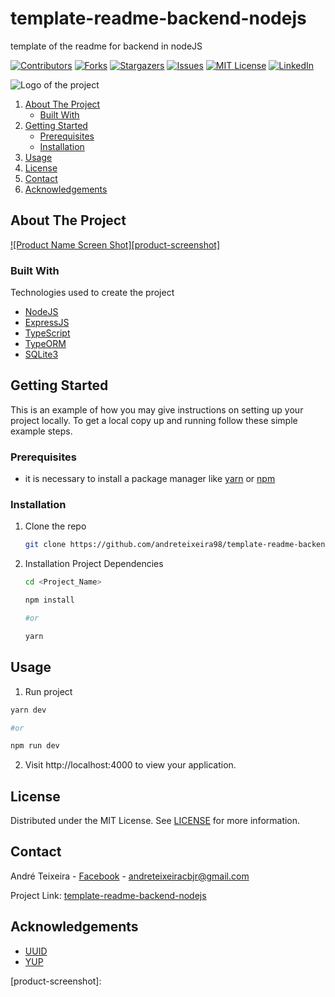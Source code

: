 # template-readme-backend-nodejs
template of the readme for backend in nodeJS

<!-- PROJECT SHIELDS -->
[![Contributors][contributors-shield]][contributors-url]
[![Forks][forks-shield]][forks-url]
[![Stargazers][stars-shield]][stars-url]
[![Issues][issues-shield]][issues-url]
[![MIT License][license-shield]][license-url]
[![LinkedIn][linkedin-shield]][linkedin-url]

<!-- PROJECT LOGO -->

<img src="" alt='Logo of the project' />


<!-- TABLE OF CONTENTS -->

  <ol>
    <li>
      <a href="#about-the-project">About The Project</a>
      <ul>
        <li><a href="#built-with">Built With</a></li>
      </ul>
    </li>
    <li>
      <a href="#getting-started">Getting Started</a>
      <ul>
        <li><a href="#prerequisites">Prerequisites</a></li>
        <li><a href="#installation">Installation</a></li>
      </ul>
    </li>
    <li><a href="#usage">Usage</a></li>
    <li><a href="#license">License</a></li>
    <li><a href="#contact">Contact</a></li>
    <li><a href="#acknowledgements">Acknowledgements</a></li>
  </ol>




<!-- ABOUT THE PROJECT -->
## About The Project

[![Product Name Screen Shot][product-screenshot]](https://example.com)

### Built With
Technologies used to create the project

* [NodeJS](https://nodejs.org/en/)
* [ExpressJS](https://expressjs.com/)
* [TypeScript](https://www.typescriptlang.org/)
* [TypeORM](https://typeorm.io/#/)
* [SQLite3](https://www.npmjs.com/package/sqlite3/)


<!-- GETTING STARTED -->
## Getting Started

This is an example of how you may give instructions on setting up your project locally.
To get a local copy up and running follow these simple example steps.

### Prerequisites

* it is necessary to install a package manager like [yarn](https://classic.yarnpkg.com/en/docs/install#debian-stable) or [npm](https://www.npmjs.com/get-npm)


### Installation

1. Clone the repo
   ```sh
   git clone https://github.com/andreteixeira98/template-readme-backend-nodejs.git <Project_Name>
   ```
2. Installation Project Dependencies
   ```sh
   cd <Project_Name>
   
   npm install

   #or

   yarn
   ```

<!-- USAGE EXAMPLES -->
## Usage

1. Run project
  ```sh
  yarn dev

  #or

  npm run dev
  ```
2. Visit http://localhost:4000 to view your application.


<!-- LICENSE -->
## License

 Distributed under the MIT License. See [LICENSE](https://github.com/andreteixeira98/template-readme-backend-nodejs/blob/main/LICENSE) for more information.

<!-- CONTACT -->
## Contact

André Teixeira - [Facebook](https://www.facebook.com/andreteixeiravaz) - andreteixeiracbjr@gmail.com

Project Link: [template-readme-backend-nodejs](https://github.com/andreteixeira98/template-readme-backend-nodejs)


<!-- ACKNOWLEDGEMENTS -->
## Acknowledgements
* [UUID](https://www.npmjs.com/package/uuid)
* [YUP](https://www.npmjs.com/package/yup)


<!-- MARKDOWN LINKS & IMAGES -->
<!-- https://www.markdownguide.org/basic-syntax/#reference-style-links -->
[contributors-shield]: https://img.shields.io/github/contributors/andreteixeira98/template-readme-backend-nodejs.svg?style=for-the-badge
[contributors-url]: https://github.com/andreteixeira98/template-readme-backend-nodejs/graphs/contributors
[forks-shield]: https://img.shields.io/github/forks/andreteixeira98/template-readme-backend-nodejs.svg?style=for-the-badge
[forks-url]: https://github.com/andreteixeira98/template-readme-backend-nodejs/network/members
[stars-shield]: https://img.shields.io/github/stars/andreteixeira98/template-readme-backend-nodejs.svg?style=for-the-badge
[stars-url]: https://github.com/andreteixeira98/template-readme-backend-nodejs/stargazers
[issues-shield]: https://img.shields.io/github/issues/andreteixeira98/template-readme-backend-nodejs.svg?style=for-the-badge
[issues-url]: https://github.com/andreteixeira98/template-readme-backend-nodejs/issues
[license-shield]: https://img.shields.io/github/license/andreteixeira98/template-readme-backend-nodejs.svg?style=for-the-badge
[license-url]: https://github.com/andreteixeira98/template-readme-backend-nodejs/blob/main/LICENSE
[linkedin-shield]: https://img.shields.io/badge/-LinkedIn-black.svg?style=for-the-badge&logo=linkedin&colorB=555
[linkedin-url]: https://linkedin.com/in/andre-teixeira-83a822186
[product-screenshot]: 
